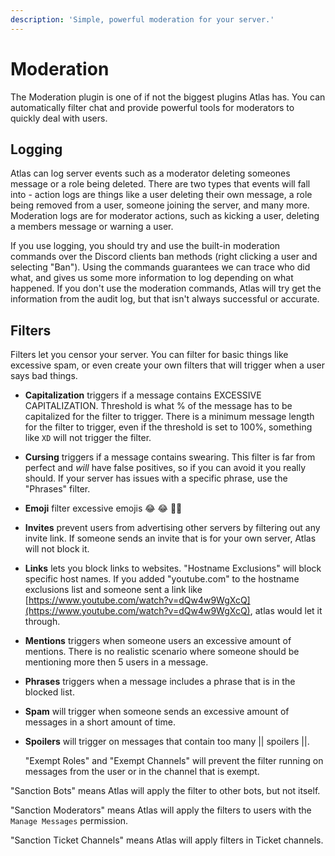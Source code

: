 ```yaml
---
description: 'Simple, powerful moderation for your server.'
---
```


# Moderation

The Moderation plugin is one of if not the biggest plugins Atlas has. You can automatically filter chat and provide powerful tools for moderators to quickly deal with users.

## Logging

Atlas can log server events such as a moderator deleting someones message or a role being deleted. There are two types that events will fall into - action logs are things like a user deleting their own message, a role being removed from a user, someone joining the server, and many more. Moderation logs are for moderator actions, such as kicking a user, deleting a members message or warning a user.

If you use logging, you should try and use the built-in moderation commands over the Discord clients ban methods \(right clicking a user and selecting "Ban"\). Using the commands guarantees we can trace who did what, and gives us some more information to log depending on what happened. If you don't use the moderation commands, Atlas will try get the information from the audit log, but that isn't always successful or accurate.

## Filters

Filters let you censor your server. You can filter for basic things like excessive spam, or even create your own filters that will trigger when a user says bad things.

* **Capitalization** triggers if a message contains EXCESSIVE CAPITALIZATION. Threshold is what % of the message has to be capitalized for the filter to trigger. There is a minimum message length for the filter to trigger, even if the threshold is set to 100%, something like `XD` will not trigger the filter.
* **Cursing** triggers if a message contains swearing. This filter is far from perfect and _will_ have false positives, so if you can avoid it you really should. If your server has issues with a specific phrase, use the "Phrases" filter. 
* **Emoji** filter excessive emojis 😂 😂 🤣😎 
* **Invites** prevent users from advertising other servers by filtering out any invite link. If someone sends an invite that is for your own server, Atlas will not block it.
* **Links** lets you block links to websites. "Hostname Exclusions" will block specific host names. If you added "youtube.com" to the hostname exclusions list and someone sent a link like [https://www.youtube.com/watch?v=dQw4w9WgXcQ](https://www.youtube.com/watch?v=dQw4w9WgXcQ), atlas would let it through.
* **Mentions** triggers when someone users an excessive amount of mentions. There is no realistic scenario where someone should be mentioning more then 5 users in a message.
* **Phrases** triggers when a message includes a phrase that is in the blocked list.
* **Spam** will trigger when someone sends an excessive amount of messages in a short amount of time. 
* **Spoilers** will trigger on messages that contain too many \|\| spoilers \|\|.

  "Exempt Roles" and "Exempt Channels" will prevent the filter running on messages from the user or in the channel that is exempt.

"Sanction Bots" means Atlas will apply the filter to other bots, but not itself.

"Sanction Moderators" means Atlas will apply the filters to users with the `Manage Messages` permission.

"Sanction Ticket Channels" means Atlas will apply filters in Ticket channels.

